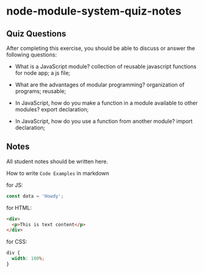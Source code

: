 # node-module-system-quiz-notes

## Quiz Questions

After completing this exercise, you should be able to discuss or answer the following questions:

- What is a JavaScript module?
  collection of reusable javascript functions for node app; a js file;

- What are the advantages of modular programming?
  organization of programs; reusable;

- In JavaScript, how do you make a function in a module available to other modules?
  export declaration;

- In JavaScript, how do you use a function from another module?
  import declaration;

## Notes

All student notes should be written here.

How to write `Code Examples` in markdown

for JS:

```javascript
const data = 'Howdy';
```

for HTML:

```html
<div>
  <p>This is text content</p>
</div>
```

for CSS:

```css
div {
  width: 100%;
}
```
